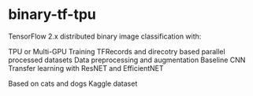 # binary-tf-tpu
TensorFlow 2.x distributed binary image classification with:

TPU or Multi-GPU Training
TFRecords and direcotry based parallel processed datasets
Data preprocessing and augmentation
Baseline CNN
Transfer learning with ResNET and EfficientNET

Based on cats and dogs Kaggle dataset
